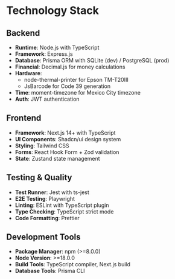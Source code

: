 # Technology Stack

## Backend
- **Runtime**: Node.js with TypeScript
- **Framework**: Express.js
- **Database**: Prisma ORM with SQLite (dev) / PostgreSQL (prod)
- **Financial**: Decimal.js for money calculations
- **Hardware**: 
  - node-thermal-printer for Epson TM-T20III
  - JsBarcode for Code 39 generation
- **Time**: moment-timezone for Mexico City timezone
- **Auth**: JWT authentication

## Frontend
- **Framework**: Next.js 14+ with TypeScript
- **UI Components**: Shadcn/ui design system
- **Styling**: Tailwind CSS
- **Forms**: React Hook Form + Zod validation
- **State**: Zustand state management

## Testing & Quality
- **Test Runner**: Jest with ts-jest
- **E2E Testing**: Playwright
- **Linting**: ESLint with TypeScript plugin
- **Type Checking**: TypeScript strict mode
- **Code Formatting**: Prettier

## Development Tools
- **Package Manager**: npm (>=8.0.0)
- **Node Version**: >=18.0.0
- **Build Tools**: TypeScript compiler, Next.js build
- **Database Tools**: Prisma CLI